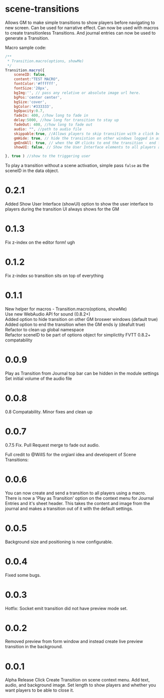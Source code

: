 # scene-transitions
Allows GM to make simple transitions to show players before navigating to new screen. Can be used for narrative effect. Can now be used with macros to create transitionless Transitions. And journal entries can now be used to generate a Transition.

Macro sample code:

```javascript
/**
 * Transition.macro(options, showMe)
 */
Transition.macro({
	sceneID: false,
	content:"TEST MACRO",
	fontColor:'#ffffff',
	fontSize:'28px',
	bgImg:'', // pass any relative or absolute image url here.
	bgPos:'center center',
	bgSize:'cover',
	bgColor:'#333333',
	bgOpacity:0.7,
	fadeIn: 400, //how long to fade in
	delay:5000, //how long for transition to stay up
	fadeOut: 400, //how long to fade out
	audio: "", //path to audio file
	skippable:true, //Allows players to skip transition with a click before delay runs out.
	gmHide: true, // hide the transistion on other windows logged in as a GM
	gmEndAll: true, // when the GM clicks to end the transition - end for everyone
	showUI: false, // Show the User Interface elements to all players allowing them to interact with character sheets etc

}, true ) //show to the triggering user
```
To play a transition without a scene activation, simple pass `false` as the sceneID in the data object.
# 0.2.1  
Added Show User Interface (showUI) option to show the user interface to players during the transition
UI always shows for the GM


# 0.1.3  
Fix z-index on the editor form! ugh  

# 0.1.2  
Fix z-index so transition sits on top of everything

# 0.1.1
New helper for macros - Transition.macro(options, showMe)  
Use new WebAudio API for sound (0.8.2+)  
Added option to hide transition on other GM broswer windows (default true)
Added option to end the transition when the GM ends iy (deafult true)
Refactor to clean up global namespace  
Refactor sceneID to be part of options object for simplictity
FVTT 0.8.2+ compatability  

# 0.0.9
Play as Transition from Journal top bar can be hidden in the module settings  
Set initial volume of the audio file

# 0.0.8
0.8 Compatability. Minor fixes and clean up

# 0.0.7
0.7.5 Fix. Pull Request merge to fade out audio.
  
  
Full credit to @WillS for the orgianl idea and developent of Scene Transitions:  
# 0.0.6
You can now create and send a transition to all players using a macro. There is now a 'Play as Transition' option on the context menu for Journal Entries and it's sheet header. This takes the content and image from the journal and makes a transition out of it with the default settings.

# 0.0.5
Background size and positioning is now configurable.

# 0.0.4
Fixed some bugs.

# 0.0.3
Hotfix: Socket emit transition did not have preview mode set.

# 0.0.2
Removed preview from form window and instead create live preview transition in the background.

# 0.0.1
Alpha Release
Click Create Transition on scene context menu. Add text, audio, and background image. Set length to show players and whether you want players to be able to close it.
